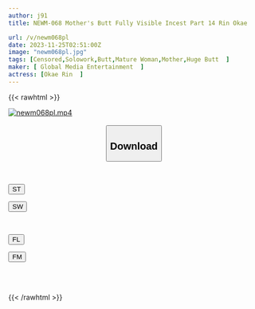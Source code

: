 ```yaml
---
author: j91
title: NEWM-068 Mother's Butt Fully Visible Incest Part 14 Rin Okae

url: /v/newm068pl
date: 2023-11-25T02:51:00Z
image: "newm068pl.jpg"
tags: [Censored,Solowork,Butt,Mature Woman,Mother,Huge Butt	 ]
maker: [ Global Media Entertainment  ]
actress: [Okae Rin  ]
---
```



{{< rawhtml >}}

<div class="video" data-videoid="KZ1JRMZkWJh00YY">
    <a href="javascript:;">
        <img src="/v/newm068pl/newm068pl.jpg" width="WIDTH" height="HEIGHT" alt="newm068pl.mp4" loading="lazy">
    </a>
</div>

<script type="text/javascript" src="https://j91.asia/asset/on-demand-st.js"></script>

<br>
  <link rel="stylesheet" href="https://j91.asia/asset/bs5.css">
  
  <center>
  <button class="btn btn-primary" type="button" data-bs-toggle="collapse" data-bs-target=".multi-collapse" aria-expanded="false" aria-controls="multiCollapseExample1 multiCollapseExample2"><h2>Download</h2></button></center>
</p>
<div class="row">
  <div class="col">
    <div class="collapse multi-collapse" id="multiCollapseExample1">
      <div class="card card-body">
	      	      <br>
<div class="buttons">  
<p><a href="https://streamtape.to/v/KZ1JRMZkWJh00YY" target="_blank"><button class="btn-hover color-3"><i class="fa fa-download"></i> ST</button></a></p>
<p><a href="https://flaswish.com/u2wv3temvx90" target="_blank"><button class="btn-hover color-2"><i class="fa fa-download"></i> SW</button></a></p></div>
    </div>
  </div>
</div>
  <div class="col">
    <div class="collapse multi-collapse" id="multiCollapseExample2">
      <div class="card card-body">
	      <br>
<div class="buttons">
<p><a href="javascript:;" target="_blank"><button class="btn-hover color-9"><i class="fa fa-download"></i> FL</button></a></p>
<p><a href="javascript:;" target="_blank"><button class="btn-hover color-8"><i class="fa fa-download"></i> FM</button></a></p></div>
<br><br>
      </div>
    </div>
  </div>
</div>

{{< /rawhtml >}}
